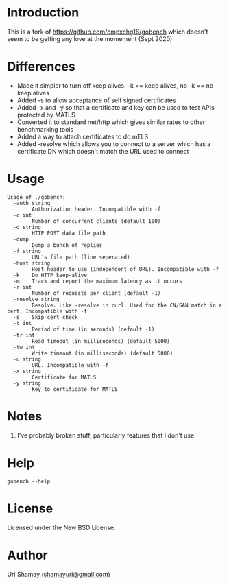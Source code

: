 Introduction
================

This is a fork of https://github.com/cmpxchg16/gobench which doesn't seem to be getting any love at the momement (Sept 2020)

Differences
================
  * Made it simpler to turn off keep alives. -k == keep alives, no -k == no keep alives
  * Added -s to allow acceptance of self signed certificates
  * Added -x and -y so that a certificate and key can be used to test APIs protected by MATLS
  * Converted it to standard net/http which gives similar rates to other benchmarking tools
  * Added a way to attach certificates to do mTLS
  * Added -resolve which allows you to connect to a server which has a certificate DN which doesn't match the URL used to connect

Usage
================

```
Usage of ./gobench:
  -auth string
        Authorization header. Incompatible with -f
  -c int
        Number of concurrent clients (default 100)
  -d string
        HTTP POST data file path
  -dump
        Dump a bunch of replies
  -f string
        URL's file path (line seperated)
  -host string
        Host header to use (independent of URL). Incompatible with -f
  -k    Do HTTP keep-alive
  -m    Track and report the maximum latency as it occurs
  -r int
        Number of requests per client (default -1)
  -resolve string
        Resolve. Like -resolve in curl. Used for the CN/SAN match in a cert. Incompatible with -f
  -s    Skip cert check
  -t int
        Period of time (in seconds) (default -1)
  -tr int
        Read timeout (in milliseconds) (default 5000)
  -tw int
        Write timeout (in milliseconds) (default 5000)
  -u string
        URL. Incompatible with -f
  -x string
        Certificate for MATLS
  -y string
        Key to certificate for MATLS
```


Notes
================

1. I've probably broken stuff, particularly features that I don't use


Help
================

```gobench --help```

License
================

Licensed under the New BSD License.

Author
================

Uri Shamay (shamayuri@gmail.com)
